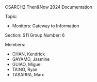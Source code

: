 CSARCH2 Then&Now 2024 Documentation

Topic: 
- Monitors: Gateway to Information

Section: S11
Group Number: 6

Members:
- CHAN, Kendrick
- GAYAMO, Jasmine
- GUIAO, Miguel
- TAINO, Ryan
- TASARRA, Marc
